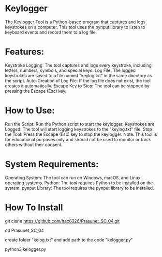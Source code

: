 # Keylogger
The Keylogger Tool is a Python-based program that captures and logs keystrokes on a computer. This tool uses the pynput library to listen to keyboard events and record them to a log file.

# Features:

Keystroke Logging: The tool captures and logs every keystroke, including letters, numbers, symbols, and special keys.
Log File: The logged keystrokes are saved to a file named "keylog.txt" in the same directory as the script.
Auto-Creation of Log File: If the log file does not exist, the tool creates it automatically.
Escape Key to Stop: The tool can be stopped by pressing the Escape (Esc) key.

# How to Use:

Run the Script: Run the Python script to start the keylogger.
Keystrokes are Logged: The tool will start logging keystrokes to the "keylog.txt" file.
Stop the Tool: Press the Escape (Esc) key to stop the keylogger.
Note: This tool is for educational purposes only and should not be used to monitor or track others without their consent.

# System Requirements:

Operating System: The tool can run on Windows, macOS, and Linux operating systems.
Python: The tool requires Python to be installed on the system.
pynput Library: The tool requires the pynput library to be installed.

# How To Install

git clone https://github.com/hac6326/Prasunet_SC_04.git

cd Prasunet_SC_04

create folder "kelog.txt" and add path to the code "kelogger.py"

python3 kelogger.py
